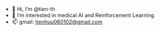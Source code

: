 - 👋 Hi, I’m @tien-th
- 👀 I’m interested in medical AI and Reinforcement Learning 
- 📫 gmail: tienhuu060102@gmail.com

<!---
tien-th/tien-th is a ✨ special ✨ repository because its `README.md` (this file) appears on your GitHub profile.
You can click the Preview link to take a look at your changes.
--->
